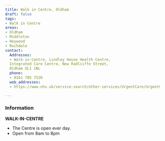 ```yaml
---
title: Walk in Centre, Oldham
draft: false
tags:
- Walk in Centre
areas:
- Oldham
- Middleton
- Heywood
- Rochdale
contact:
  Addresses:
  - Walk-in-Centre, Lindley House Health Centre,
  Integrated Care Centre, New Radlciffe Street,
  Oldham OL1 1NL  
  phone:
  - 0161 785 7520
  web_addresses:
  - https://www.nhs.uk/service-search/other-services/UrgentCare/UrgentCareFinder?Location

---
```


### Information
**WALK-IN-CENTRE** 

* The Centre is open ever day.
* Open from 8am to 8pm